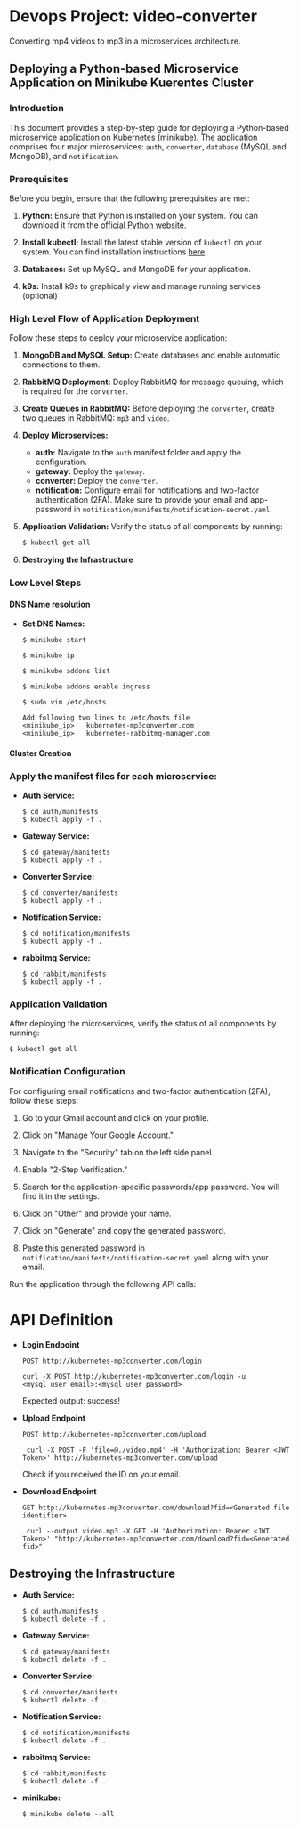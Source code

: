 # Devops Project: video-converter
Converting mp4 videos to mp3 in a microservices architecture.

<!-- ## Architecture

<p align="center">
  <img src="./Project documentation/ProjectArchitecture.png" width="600" title="Architecture" alt="Architecture">
  </p> -->

## Deploying a Python-based Microservice Application on Minikube Kuerentes Cluster

### Introduction

This document provides a step-by-step guide for deploying a Python-based microservice application on Kubernetes (minikube). The application comprises four major microservices: `auth`, `converter`, `database` (MySQL and MongoDB), and `notification`.

### Prerequisites

Before you begin, ensure that the following prerequisites are met:

1. **Python:** Ensure that Python is installed on your system. You can download it from the [official Python website](https://www.python.org/downloads/).

2. **Install kubectl:** Install the latest stable version of `kubectl` on your system. You can find installation instructions [here](https://kubernetes.io/docs/tasks/tools/).

3. **Databases:** Set up MySQL and MongoDB for your application.

4. **k9s:** Install k9s to graphically view and manage running services (optional)

### High Level Flow of Application Deployment

Follow these steps to deploy your microservice application:

1. **MongoDB and MySQL Setup:** Create databases and enable automatic connections to them.

2. **RabbitMQ Deployment:** Deploy RabbitMQ for message queuing, which is required for the `converter`.

3. **Create Queues in RabbitMQ:** Before deploying the `converter`, create two queues in RabbitMQ: `mp3` and `video`.

4. **Deploy Microservices:**
   - **auth:** Navigate to the `auth` manifest folder and apply the configuration.
   - **gateway:** Deploy the `gateway`.
   - **converter:** Deploy the `converter`.
   - **notification:** Configure email for notifications and two-factor authentication (2FA). Make sure to provide your email and app-password in `notification/manifests/notification-secret.yaml`.

5. **Application Validation:** Verify the status of all components by running:
   ```bash
   $ kubectl get all
   ```

6. **Destroying the Infrastructure** 


### Low Level Steps

#### DNS Name resolution

- **Set DNS Names:**
    ```
    $ minikube start

    $ minikube ip

    $ minikube addons list

    $ minikube addons enable ingress
    ```

    ```
    $ sudo vim /etc/hosts

    Add following two lines to /etc/hosts file
    <minikube_ip>	kubernetes-mp3converter.com
    <minikube_ip>	kubernetes-rabbitmq-manager.com
    ```


#### Cluster Creation

### Apply the manifest files for each microservice:

- **Auth Service:**
  ```
  $ cd auth/manifests
  $ kubectl apply -f .
  ```

- **Gateway Service:**
  ```
  $ cd gateway/manifests
  $ kubectl apply -f .
  ```

- **Converter Service:**
  ```
  $ cd converter/manifests
  $ kubectl apply -f .
  ```

- **Notification Service:**
  ```
  $ cd notification/manifests
  $ kubectl apply -f .
  ```

- **rabbitmq Service:**
  ```
  $ cd rabbit/manifests
  $ kubectl apply -f .
  ```

### Application Validation

After deploying the microservices, verify the status of all components by running:

```
$ kubectl get all
```

### Notification Configuration


For configuring email notifications and two-factor authentication (2FA), follow these steps:

1. Go to your Gmail account and click on your profile.

2. Click on "Manage Your Google Account."

3. Navigate to the "Security" tab on the left side panel.

4. Enable "2-Step Verification."

5. Search for the application-specific passwords/app password. You will find it in the settings.

6. Click on "Other" and provide your name.

7. Click on "Generate" and copy the generated password.

8. Paste this generated password in `notification/manifests/notification-secret.yaml` along with your email.

Run the application through the following API calls:

# API Definition

- **Login Endpoint**
  ```http request
  POST http://kubernetes-mp3converter.com/login
  ```

  ```console
  curl -X POST http://kubernetes-mp3converter.com/login -u <mysql_user_email>:<mysql_user_password>
  ``` 
  Expected output: success!

- **Upload Endpoint**
  ```http request
  POST http://kubernetes-mp3converter.com/upload
  ```

  ```console
   curl -X POST -F 'file=@./video.mp4' -H 'Authorization: Bearer <JWT Token>' http://kubernetes-mp3converter.com/upload
  ``` 
  
  Check if you received the ID on your email.

- **Download Endpoint**
  ```http request
  GET http://kubernetes-mp3converter.com/download?fid=<Generated file identifier>
  ```
  ```console
   curl --output video.mp3 -X GET -H 'Authorization: Bearer <JWT Token>' "http://kubernetes-mp3converter.com/download?fid=<Generated fid>"
  ``` 

## Destroying the Infrastructure

- **Auth Service:**
  ```
  $ cd auth/manifests
  $ kubectl delete -f .
  ```

- **Gateway Service:**
  ```
  $ cd gateway/manifests
  $ kubectl delete -f .
  ```

- **Converter Service:**
  ```
  $ cd converter/manifests
  $ kubectl delete -f .
  ```

- **Notification Service:**
  ```
  $ cd notification/manifests
  $ kubectl delete -f .
  ```

- **rabbitmq Service:**
  ```
  $ cd rabbit/manifests
  $ kubectl delete -f .
  ```

- **minikube:**
  ```
  $ minikube delete --all
  ```
